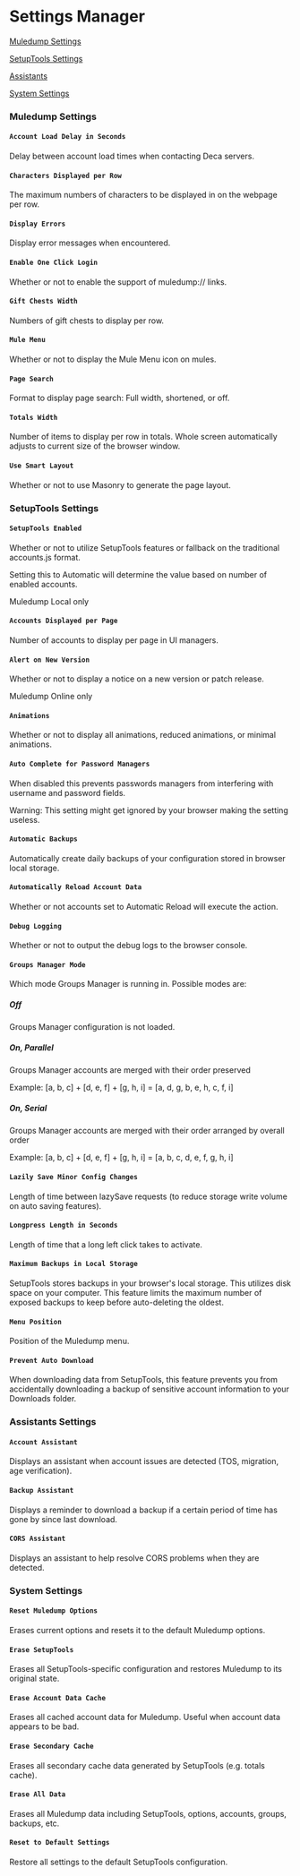 # Settings Manager

[Muledump Settings](#ms)

[SetupTools Settings](#sts)

[Assistants](#as)

[System Settings](#ss)

### <a href="#" id="ms"></a>Muledump Settings

#### ```Account Load Delay in Seconds```
Delay between account load times when contacting Deca servers.

#### ```Characters Displayed per Row```
The maximum numbers of characters to be displayed in on the webpage per row.

#### ```Display Errors```
Display error messages when encountered.

#### ```Enable One Click Login```
Whether or not to enable the support of muledump:// links.

#### ```Gift Chests Width```
Numbers of gift chests to display per row.

#### ```Mule Menu```
Whether or not to display the Mule Menu icon on mules.

#### ```Page Search```
Format to display page search: Full width, shortened, or off.

#### ```Totals Width```
Number of items to display per row in totals. Whole screen automatically adjusts to current size of the browser window.

#### ```Use Smart Layout```
Whether or not to use Masonry to generate the page layout.

### <a href="#" id="sts"></a>SetupTools Settings

#### ```SetupTools Enabled```
Whether or not to utilize SetupTools features or fallback on the traditional accounts.js format.

Setting this to Automatic will determine the value based on number of enabled accounts.

Muledump Local only

#### ```Accounts Displayed per Page```
Number of accounts to display per page in UI managers.

#### ```Alert on New Version```
Whether or not to display a notice on a new version or patch release.

Muledump Online only

#### ```Animations```
Whether or not to display all animations, reduced animations, or minimal animations.

#### ```Auto Complete for Password Managers```
When disabled this prevents passwords managers from interfering with username and password fields.

Warning: This setting might get ignored by your browser making the setting useless.

#### ```Automatic Backups```
Automatically create daily backups of your configuration stored in browser local storage.

#### ```Automatically Reload Account Data```
Whether or not accounts set to Automatic Reload will execute the action.

#### ```Debug Logging```
Whether or not to output the debug logs to the browser console.

#### ```Groups Manager Mode```
Which mode Groups Manager is running in. Possible modes are:

##### Off
Groups Manager configuration is not loaded.

##### On, Parallel
Groups Manager accounts are merged with their order preserved 

Example: [a, b, c] + [d, e, f] + [g, h, i] = [a, d, g, b, e, h, c, f, i]

##### On, Serial
Groups Manager accounts are merged with their order arranged by overall order 

Example: [a, b, c] + [d, e, f] + [g, h, i] = [a, b, c, d, e, f, g, h, i]

#### ```Lazily Save Minor Config Changes```
Length of time between lazySave requests (to reduce storage write volume on auto saving features).

#### ```Longpress Length in Seconds```
Length of time that a long left click takes to activate.

#### ```Maximum Backups in Local Storage```
SetupTools stores backups in your browser's local storage. This utilizes disk space on your computer. This feature limits the maximum number of exposed backups to keep before auto-deleting the oldest.

#### ```Menu Position```
Position of the Muledump menu.

#### ```Prevent Auto Download```
When downloading data from SetupTools, this feature prevents you from accidentally downloading a backup of sensitive account information to your Downloads folder.

### <a href="#" id="as"></a>Assistants Settings

#### ```Account Assistant```
Displays an assistant when account issues are detected (TOS, migration, age verification).

#### ```Backup Assistant```
Displays a reminder to download a backup if a certain period of time has gone by since last download.

#### ```CORS Assistant```
Displays an assistant to help resolve CORS problems when they are detected. 

### <a href="#" id="ss"></a>System Settings

#### ```Reset Muledump Options```
Erases current options and resets it to the default Muledump options.

#### ```Erase SetupTools```
Erases all SetupTools-specific configuration and restores Muledump to its original state.

#### ```Erase Account Data Cache```
Erases all cached account data for Muledump. Useful when account data appears to be bad.

#### ```Erase Secondary Cache```
Erases all secondary cache data generated by SetupTools (e.g. totals cache).

#### ```Erase All Data```
Erases all Muledump data including SetupTools, options, accounts, groups, backups, etc.

#### ```Reset to Default Settings```
Restore all settings to the default SetupTools configuration.

